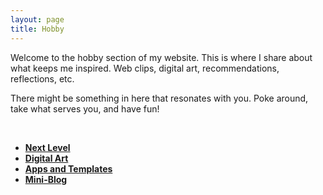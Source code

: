 ```yaml
---
layout: page
title: Hobby
---
```


Welcome to the hobby section of my website. This is where I share about what keeps me inspired. Web clips, digital art, recommendations, reflections, etc.

There might be something in here that resonates with you. Poke around, take what serves you, and have fun!

<br />

- [**Next Level**](next_level)  
- [**Digital Art**](digital_art)  
- [**Apps and Templates**](apps_and_templates)  
- [**Mini-Blog**](mini-blog)